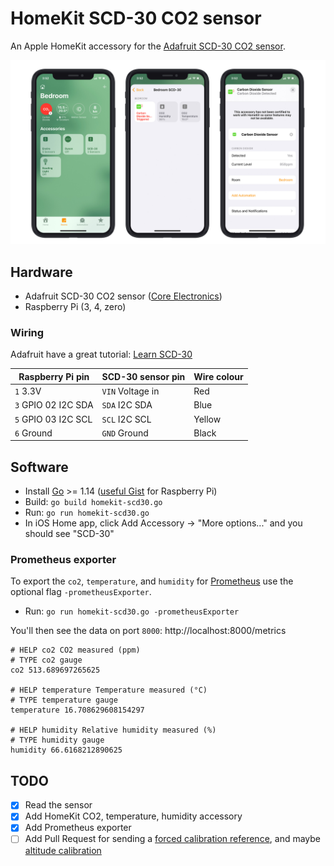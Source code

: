 # HomeKit SCD-30 CO2 sensor

An Apple HomeKit accessory for the [Adafruit SCD-30 CO2 sensor](https://www.adafruit.com/product/4867).

![The accessory added to iOS](homekit-scd30.jpg)

## Hardware

* Adafruit SCD-30 CO2 sensor ([Core Electronics](https://core-electronics.com.au/adafruit-scd-30-ndir-co2-temperature-and-humidity-sensor-stemma-qt-qwiic.html))
* Raspberry Pi (3, 4, zero)

### Wiring

Adafruit have a great tutorial: [Learn SCD-30](https://learn.adafruit.com/adafruit-scd30/python-circuitpython)

| Raspberry Pi pin | SCD-30 sensor pin | Wire colour |
| - | - | - |
| `1` 3.3V | `VIN` Voltage in | Red |
| `3` GPIO 02 I2C SDA | `SDA` I2C SDA | Blue |
| `5` GPIO 03 I2C SCL | `SCL` I2C SCL | Yellow |
| `6` Ground | `GND` Ground | Black |

## Software

* Install [Go](http://golang.org/doc/install) >= 1.14 ([useful Gist](https://gist.github.com/pcgeek86/0206d688e6760fe4504ba405024e887c) for Raspberry Pi)
* Build: `go build homekit-scd30.go`
* Run: `go run homekit-scd30.go`
* In iOS Home app, click Add Accessory -> "More options..." and you should see "SCD-30"

### Prometheus exporter

To export the `co2`, `temperature`, and `humidity` for [Prometheus](https://prometheus.io) use the optional flag `-prometheusExporter`.

* Run: `go run homekit-scd30.go -prometheusExporter`

You'll then see the data on port `8000`: http://localhost:8000/metrics

```
# HELP co2 CO2 measured (ppm)
# TYPE co2 gauge
co2 513.689697265625

# HELP temperature Temperature measured (°C)
# TYPE temperature gauge
temperature 16.708629608154297

# HELP humidity Relative humidity measured (%)
# TYPE humidity gauge
humidity 66.6168212890625
```

## TODO

- [x] Read the sensor
- [x] Add HomeKit CO2, temperature, humidity accessory
- [x] Add Prometheus exporter
- [ ] Add Pull Request for sending a [forced calibration reference](https://learn.adafruit.com/adafruit-scd30/field-calibration), and maybe [altitude calibration](https://github.com/adafruit/Adafruit_CircuitPython_SCD30/blob/5566cb8133541c1c211d3c0c0430524d2890d71a/adafruit_scd30.py#L172)
